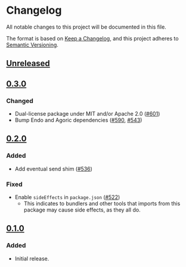 # Changelog

All notable changes to this project will be documented in this file.

The format is based on [Keep a Changelog](https://keepachangelog.com/en/1.0.0/),
and this project adheres to [Semantic Versioning](https://semver.org/spec/v2.0.0.html).

## [Unreleased]

## [0.3.0]

### Changed

- Dual-license package under MIT and/or Apache 2.0 ([#601](https://github.com/MetaMask/ocap-kernel/pull/601))
- Bump Endo and Agoric dependencies ([#590](https://github.com/MetaMask/ocap-kernel/pull/590), [#543](https://github.com/MetaMask/ocap-kernel/pull/543))

## [0.2.0]

### Added

- Add eventual send shim ([#536](https://github.com/MetaMask/ocap-kernel/pull/536))

### Fixed

- Enable `sideEffects` in `package.json` ([#522](https://github.com/MetaMask/ocap-kernel/pull/522))
  - This indicates to bundlers and other tools that imports from this package may cause side effects, as they all do.

## [0.1.0]

### Added

- Initial release.

[Unreleased]: https://github.com/MetaMask/ocap-kernel/compare/@metamask/kernel-shims@0.3.0...HEAD
[0.3.0]: https://github.com/MetaMask/ocap-kernel/compare/@metamask/kernel-shims@0.2.0...@metamask/kernel-shims@0.3.0
[0.2.0]: https://github.com/MetaMask/ocap-kernel/compare/@metamask/kernel-shims@0.1.0...@metamask/kernel-shims@0.2.0
[0.1.0]: https://github.com/MetaMask/ocap-kernel/releases/tag/@metamask/kernel-shims@0.1.0
